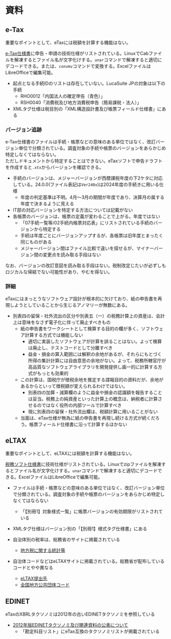 # 資料

## e-Tax

重要なポイントとして、eTaxには税額を計算する機能はない。

[e-Tax仕様書](https://www.e-tax.nta.go.jp/shiyo/index.htm#anc05)に申告・申請の技術仕様がリストされている。LinuxでCabファイルを解凍するとファイル名が文字化けする。`unar`コマンドで解凍すると適切にデコードできる。または、`convmv`コマンドで変換する。ExcelファイルはLibreOfficeで編集可能。

* 起点となる手続IDのリストは存在していない。LucaSuite JPの対象は以下の手続
  * RHO0012「内国法人の確定申告（青色）」
  * RSH0040「消費税及び地方消費税申告（簡易課税・法人）」
* XMLタグ仕様は税目別の「XML構造設計書及び帳票フィールド仕様書」にある

### バージョン追跡

e-Tax仕様書のファイルは手続・帳票などの意味のある単位ではなく、改訂バージョン単位で分類されている。調査対象の手続や帳票のバージョンをあらかじめ特定しなくてはならない。  
ただしドキュメントから特定することはできない。eTaxソフトで申告ドラフトを作成すると`.xtx`からバージョンを確認できる。

* 手続のバージョンは、メジャーバージョンが西暦課税年度の下2ケタに対応している。24.0.0(ファイル表記は`Ver240x`)は2024年度の手続きに用いる仕様
  * 年度の判定基準は不明。4月〜3月の期間が年度であり、決算月の属する年度で決まるように見える
* IT部の対応バージョンを特定する方法については記載がない
* 各帳票のバージョンは、帳票の定義が変わることで上がる。年度ではない
  * 「07手続一覧等/02手続内帳票対応表」にリストされている手続のバージョンから特定する
  * 手続は年度ごとにバージョンアップするが、各帳票は旧年度とまったく同じものがある
  * メジャーバージョン間はファイル比較で違いを探せるが、マイナーバージョン間の変更点を読み取る手段はない

なお、バージョンの改訂意図を読み取る手段はない。税制改定じたいが必ずしもロジカルな帰結でない可能性があり、やむを得ない。

### 詳細

eTaxにはまっとうなソフトウェア設計が根本的に欠けており、紙の申告書を再現しようとしていることから生じるアノマリーが無数にある。

* 別表四の留保・社外流出の区分や別表五（一）の税務計算上の資産は、会計上は意味をなさず電子化に伴って廃止すべきもの
  * 紙の申告書をワークシートとして検算する目的の欄が多く、ソフトウェア計算する方式では機能しない
    * 適切に実装したソフトウェアが計算を誤ることはない。よって検算は廃止し、テストコードとして分離すべき
    * 益金・損金の算入範囲には解釈の余地があるが、それらにもとづく所得の集計計算には自由意思の余地がない。よって、税務所轄官庁が高品質なソフトウェアライブラリを開発提供し画一的に計算する方式がもっとも効果的
  * この計算は、国税庁が徴税余地を推定する諜報目的の資料だが、余地があるからといって徴税額が変えられるわけではない。
    * 別表四の加算・減算欄のように益金や損金の認識額を報告することは妥当。税務上の純資産といった計算上の概念は、納税者に計算させるのではなく役所の内部ツールで計算すべき
    * 現に別表四の留保・社外流出欄は、税額計算に用いることがない
  * 当面は、eTax仕様が無為に紙の申告書を再現し続ける方式が続くだろう。帳票フィールド仕様書に沿って計算するほかない


## eLTAX

重要なポイントとして、eLTAXには税額を計算する機能はない。

[税務ソフト仕様書](https://www.eltax.lta.go.jp/support/software/)に技術仕様がリストされている。Linuxでzipファイルを解凍するとファイル名が文字化けする。`unar`コマンドで解凍すると適切にデコードできる。ExcelファイルはLibreOfficeで編集可能。

* ファイルは手続・帳票などの意味のある単位ではなく、改訂バージョン単位で分類されている。調査対象の手続や帳票のバージョンをあらかじめ特定しなくてはならない
  * 「【別冊1】対象様式一覧」に帳票バージョンの有効期限がリストされている
* XMLタグ仕様はバージョン別の「【別冊1】様式タグ仕様書」にある

* 自治体別の税率は、総務省のサイトに掲載されている
  * [地方税に関する統計等](https://www.soumu.go.jp/main_sosiki/jichi_zeisei/czaisei/czaisei_seido/czei_shiryo_ichiran.html)

* 自治体コードなどはeLTAXサイトに掲載されている。総務省が配布しているコードとやや異なる
  * [eLTAX提出先](https://www.eltax.lta.go.jp/documents/03062)
  * [全国地方公共団体コード](https://www.soumu.go.jp/denshijiti/code.html)


## EDINET

eTaxのXBRLタクソノミは2012年の古いEDINETタクソノミを参照している

* [2012年版EDINETタクソノミ及び関連資料の公表について](https://www.fsa.go.jp/search/20120314.html)
  * 「勘定科目リスト」にeTax互換のタクソノミリストが掲載されている
